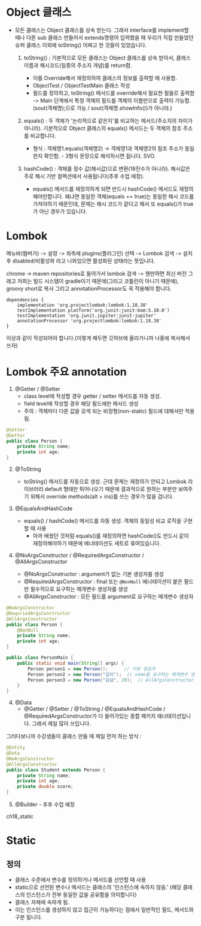 

# Object 클래스
- 모든 클래스는 Object 클래스를 상속 받는다. 그래서 interface를 implement할 때나 다른 sub 클래스 만들어서 extends명령어 입력했을 때 우리가 직접 만들었던 슈퍼 클래스 이외에 toString() 어쩌고 한 것들이 있었습니다.
    1. toString() : 기본적으로 모든 클래스는 Object 클래스를 상속 받아서, 클래스 이름과 해시코드(일종의 주소지 개념)를 return함.
        - 이를 Override해서 재정의하여 클래스의 정보를 출력할 때 사용함.
        - ObjectTest / ObjectTestMain 클래스 작성
        - 필드를 정의하고, toString() 메서드를 override해서 필요한
            필들르 출력함 -> Main 단계에서 특정 객체의 필드를 객체의 이름만으로 출력이 가능함.(sout(객체명);으로 가능 / sout(객체명.showInfo())가 아니라.)

    2. equals() : 두 객체가 '논리적으로 같은지'를 비교하는 메서드(주소지의 차이가 아니라). 기본적으로 Object 클래스의 equals() 메서드는 두 객체의 참조 주소를 비교합니다.
        - 형식 : 객체명1.equals(객체명2) -> 객체명1과 객체명2의 참조 주소가 동일한지 확인함. - 3형식 문장으로 해석하시면 됩니다. SVO.
    
    3. hashCode() : 객체를 정수 값(해시값)으로 변환(16진수가 아니라). 해시값은 주로 해시 기반 컬렉션에서 사용됩니다(추후 수업 에정).
        - equals() 메서드를 재정의하게 되면 반드시 hashCode() 메서드도 재정의해야만합니다. 왜냐면 동일한 객체(equals == true)는 동일한 해시 코드를 가져야하기 때문인데, 문제는 해시 코드가 같다고 해서 또 equals()가 true가 아닌 경우가 있습니다.

# Lombok
메뉴바(햄버거) -> 설정 -> 좌측에 plugins(플러그인) 선택 -> Lombok 검색 -> 설치 후 disabled/비활성화 라고 나와있으면 활성화된 상태라는 뜻입니다.

chrome -> maven repositories로 들어가서 lombok 검색 -> 웬만하면 최신 버전
그래고 저희는 빌드 시스템이 gradle이기 때문에(그리고 코틀린이 아니기 때문에), groovy short로 복사
그리고 annotationProcessor도 꼭 적용해야 합니다.

```
dependencies {
    implementation 'org.projectlombok:lombok:1.18.38'
    testImplementation platform('org.junit:junit-bom:5.10.0')
    testImplementation 'org.junit.jupiter:junit-jupiter'
    annotationProcessor 'org.projectlombok:lombok:1.18.38'
}
```
이상과 같이 작성되어야 합니다.(이렇게 해두면 깃허브에 올라가니까 나중에 복사해서 쓰자)

# Lombok 주요 annotation
1. @Getter / @Setter
    - class level에 작성할 경우 getter / setter 메서드를 자동 생성.
    - field level에 작성할 경우 해당 필드에만 메서드 생성
    - 주의 : 객체마다 다른 값을 갖게 되는 비정형(non-static) 필드에 대해서만 적용됨.

```java
@Setter
@Getter
public class Person {
    private String name;
    private int age;
}
```

2. @ToString
    - toString() 메서드를 자동으로 생성. 근데 문제는 재정의가 안되고 Lombok 라이브러리 default 형태만 튀어나오기 때문에 결과적으로 원하는 부분만 보여주기 위해서 override methods(alt + ins)를 쓰는 경우가 많을 겁니다.

3. @EqualsAndHashCode
    - equals() / hashCode() 메서드를 자동 생성. 객체의 동일성 비교 로직을 구현할 때 사용
        - 아까 배웠던 것처럼 equals()를 재정의하면 hashCode()도 반드시 같이 재정의해야하기 때문에 에너테이션도 세트로 묶여있습니다.

4. @NoArgsConstructor / @RequiredArgsConstructor / @AllArgsConstructor
    - @NoArgsConstructor : argument가 없는 기본 생성자를 생성
    - @RequiredArgsConstructor : final 또는 `@NonNull` 에너테이션이 붙은 필드만 필수적으로 요구하는 매개변수 생성자를 생성
    - @AllArgsConstructor : 모든 필드를 argument로 요구하는 매개변수 생성자
```java
@NoArgsConstructor
@RequriedArgsConstructor
@AllArgsConstructor
public class Person {
    @NonNull
    private String name;
    private int age;
}

public class PersonMain {
    public static void main(String[] args) {
        Person person1 = new Person();      // 기본 생성자
        Person person2 = new Person("김이");  // name을 요구하는 매개변수 생성자
        Person person3 = new Person("김삼", 20);  // AllArgsConstructor
    }
}
```

4. @Data
    - @Getter / @Setter / @ToString / @EqualsAndHashCode / @RequiredArgsConstructor가 다 들어가있는 종합 패키지 애너테이션입니다. 그래서 제일 많이 쓰입니다.

그러다보니까 수강생들이 클래스 만들 때 제일 먼저 하는 방식 :
```java
@Entity
@Data
@NoArgsConstructor
@AllArgsConstructor
public class Student extends Person {
    private String name;
    private int age;
    private double score;
}
```

5. @Builder - 추후 수업 예정

ch18_static

# Static

## 정의
- 클래스 수준에서 변수를 정의하거나 메서드를 선언할 때 사용
- static으로 선언된 변수나 메서드는 클래스의 '인스턴스에 속하지 않음.' (해당 클래스의 인스턴스가 전부 동일한 값을 공유함을 의미합니다)
- 클래스 자체에 속하게 됨.
- 이는 인스턴스를 생성하지 않고 접근이 가능하다는 점에서 일반적인 필드, 메서드와 구분 됩니다.